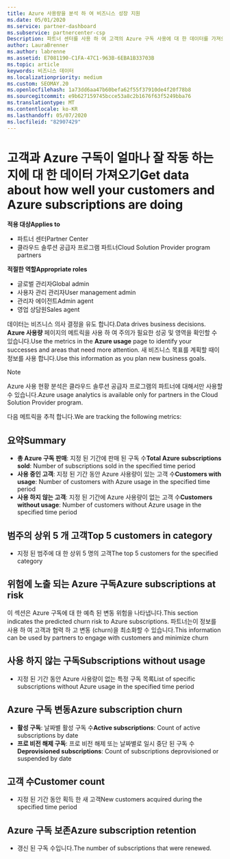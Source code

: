 ```yaml
---
title: Azure 사용량을 분석 하 여 비즈니스 성장 지원
ms.date: 05/01/2020
ms.service: partner-dashboard
ms.subservice: partnercenter-csp
Description: 파트너 센터를 사용 하 여 고객의 Azure 구독 사용에 대 한 데이터를 가져오는 방법에 대해 알아봅니다.
author: LauraBrenner
ms.author: labrenne
ms.assetid: E7081190-C1FA-47C1-963B-6EBA1B33703B
ms.topic: article
keywords: 비즈니스 데이터
ms.localizationpriority: medium
ms.custom: SEOMAY.20
ms.openlocfilehash: 1a73dd6aa47b60befa62f55f37910de4f20f78b8
ms.sourcegitcommit: e9b627159745bcce53a8c2b1676f63f5249bba76
ms.translationtype: MT
ms.contentlocale: ko-KR
ms.lasthandoff: 05/07/2020
ms.locfileid: "82907429"
---
```

# <a name="get-data-about-how-well-your-customers-and-azure-subscriptions-are-doing"></a><span data-ttu-id="2de7c-104">고객과 Azure 구독이 얼마나 잘 작동 하는지에 대 한 데이터 가져오기</span><span class="sxs-lookup"><span data-stu-id="2de7c-104">Get data about how well your customers and Azure subscriptions are doing</span></span>

<span data-ttu-id="2de7c-105">**적용 대상**</span><span class="sxs-lookup"><span data-stu-id="2de7c-105">**Applies to**</span></span>

- <span data-ttu-id="2de7c-106">파트너 센터</span><span class="sxs-lookup"><span data-stu-id="2de7c-106">Partner Center</span></span>
- <span data-ttu-id="2de7c-107">클라우드 솔루션 공급자 프로그램 파트너</span><span class="sxs-lookup"><span data-stu-id="2de7c-107">Cloud Solution Provider program partners</span></span>

<span data-ttu-id="2de7c-108">**적절한 역할**</span><span class="sxs-lookup"><span data-stu-id="2de7c-108">**Appropriate roles**</span></span>

- <span data-ttu-id="2de7c-109">글로벌 관리자</span><span class="sxs-lookup"><span data-stu-id="2de7c-109">Global admin</span></span>
- <span data-ttu-id="2de7c-110">사용자 관리 관리자</span><span class="sxs-lookup"><span data-stu-id="2de7c-110">User management admin</span></span>
- <span data-ttu-id="2de7c-111">관리자 에이전트</span><span class="sxs-lookup"><span data-stu-id="2de7c-111">Admin agent</span></span>
- <span data-ttu-id="2de7c-112">영업 상담원</span><span class="sxs-lookup"><span data-stu-id="2de7c-112">Sales agent</span></span>

<span data-ttu-id="2de7c-113">데이터는 비즈니스 의사 결정을 유도 합니다.</span><span class="sxs-lookup"><span data-stu-id="2de7c-113">Data drives business decisions.</span></span> <span data-ttu-id="2de7c-114">**Azure 사용량** 페이지의 메트릭을 사용 하 여 주의가 필요한 성공 및 영역을 확인할 수 있습니다.</span><span class="sxs-lookup"><span data-stu-id="2de7c-114">Use the metrics in the **Azure usage** page to identify your successes and areas that need more attention.</span></span> <span data-ttu-id="2de7c-115">새 비즈니스 목표를 계획할 때이 정보를 사용 합니다.</span><span class="sxs-lookup"><span data-stu-id="2de7c-115">Use this information as you plan new business goals.</span></span>

> [!NOTE]
> <span data-ttu-id="2de7c-116">Azure 사용 현황 분석은 클라우드 솔루션 공급자 프로그램의 파트너에 대해서만 사용할 수 있습니다.</span><span class="sxs-lookup"><span data-stu-id="2de7c-116">Azure usage analytics is available only for partners in the Cloud Solution Provider program.</span></span>

<span data-ttu-id="2de7c-117">다음 메트릭을 추적 합니다.</span><span class="sxs-lookup"><span data-stu-id="2de7c-117">We are tracking the following metrics:</span></span>

## <a name="summary"></a><span data-ttu-id="2de7c-118">요약</span><span class="sxs-lookup"><span data-stu-id="2de7c-118">Summary</span></span>

- <span data-ttu-id="2de7c-119">**총 Azure 구독 판매**: 지정 된 기간에 판매 된 구독 수</span><span class="sxs-lookup"><span data-stu-id="2de7c-119">**Total Azure subscriptions sold**: Number of subscriptions sold in the specified time period</span></span>  
- <span data-ttu-id="2de7c-120">**사용 중인 고객**: 지정 된 기간 동안 Azure 사용량이 있는 고객 수</span><span class="sxs-lookup"><span data-stu-id="2de7c-120">**Customers with usage**: Number of customers with Azure usage in the specified time period</span></span>  
- <span data-ttu-id="2de7c-121">**사용 하지 않는 고객**: 지정 된 기간에 Azure 사용량이 없는 고객 수</span><span class="sxs-lookup"><span data-stu-id="2de7c-121">**Customers without usage**: Number of customers without Azure usage in the specified time period</span></span>  

## <a name="top-5-customers-in-category"></a><span data-ttu-id="2de7c-122">범주의 상위 5 개 고객</span><span class="sxs-lookup"><span data-stu-id="2de7c-122">Top 5 customers in category</span></span>

- <span data-ttu-id="2de7c-123">지정 된 범주에 대 한 상위 5 명의 고객</span><span class="sxs-lookup"><span data-stu-id="2de7c-123">The top 5 customers for the specified category</span></span>  

## <a name="azure-subscriptions-at-risk"></a><span data-ttu-id="2de7c-124">위험에 노출 되는 Azure 구독</span><span class="sxs-lookup"><span data-stu-id="2de7c-124">Azure subscriptions at risk</span></span>

<span data-ttu-id="2de7c-125">이 섹션은 Azure 구독에 대 한 예측 된 변동 위험을 나타냅니다.</span><span class="sxs-lookup"><span data-stu-id="2de7c-125">This section indicates the predicted churn risk to Azure subscriptions.</span></span> <span data-ttu-id="2de7c-126">파트너는이 정보를 사용 하 여 고객과 협력 하 고 변동 (churn)을 최소화할 수 있습니다.</span><span class="sxs-lookup"><span data-stu-id="2de7c-126">This information can be used by partners to engage with customers and minimize churn</span></span>

## <a name="subscriptions-without-usage"></a><span data-ttu-id="2de7c-127">사용 하지 않는 구독</span><span class="sxs-lookup"><span data-stu-id="2de7c-127">Subscriptions without usage</span></span>

- <span data-ttu-id="2de7c-128">지정 된 기간 동안 Azure 사용량이 없는 특정 구독 목록</span><span class="sxs-lookup"><span data-stu-id="2de7c-128">List of specific subscriptions without Azure usage in the specified time period</span></span>  

## <a name="azure-subscription-churn"></a><span data-ttu-id="2de7c-129">Azure 구독 변동</span><span class="sxs-lookup"><span data-stu-id="2de7c-129">Azure subscription churn</span></span>

- <span data-ttu-id="2de7c-130">**활성 구독**: 날짜별 활성 구독 수</span><span class="sxs-lookup"><span data-stu-id="2de7c-130">**Active subscriptions**: Count of active subscriptions by date</span></span>  
- <span data-ttu-id="2de7c-131">**프로 비전 해제 구독**: 프로 비전 해제 또는 날짜별로 일시 중단 된 구독 수</span><span class="sxs-lookup"><span data-stu-id="2de7c-131">**Deprovisioned subscriptions**: Count of subscriptions deprovisioned or suspended by date</span></span>  

## <a name="customer-count"></a><span data-ttu-id="2de7c-132">고객 수</span><span class="sxs-lookup"><span data-stu-id="2de7c-132">Customer count</span></span>

- <span data-ttu-id="2de7c-133">지정 된 기간 동안 획득 한 새 고객</span><span class="sxs-lookup"><span data-stu-id="2de7c-133">New customers acquired during the specified time period</span></span>  

## <a name="azure-subscription-retention"></a><span data-ttu-id="2de7c-134">Azure 구독 보존</span><span class="sxs-lookup"><span data-stu-id="2de7c-134">Azure subscription retention</span></span>

- <span data-ttu-id="2de7c-135">갱신 된 구독 수입니다.</span><span class="sxs-lookup"><span data-stu-id="2de7c-135">The number of subscriptions that were renewed.</span></span>
